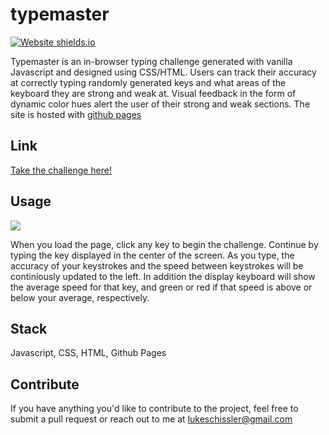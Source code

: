 # typemaster 
[![Website shields.io](https://img.shields.io/website-up-down-green-red/http/shields.io.svg)](https://lukeschissler.github.io/typemaster/)

Typemaster is an in-browser typing challenge generated with vanilla Javascript and designed using CSS/HTML. Users can track their accuracy at correctly typing 
randomly generated keys and what areas of the keyboard they are strong and weak at. Visual feedback in the form of dynamic color hues alert the user
of their strong and weak sections. The site is hosted with [github pages](https://pages.github.com/)

## Link

[Take the challenge here!](https://lukeschissler.github.io/typemaster/)

## Usage

![](example.gif)

When you load the page, click any key to begin the challenge. Continue by typing the key displayed in the center of the screen. As you type, the accuracy of your keystrokes 
and the speed between keystrokes will be continiously updated to the left. In addition the display keyboard will show the average speed for that key, and green or red
if that speed is above or below your average, respectively.

## Stack

Javascript, CSS, HTML, Github Pages

## Contribute

If you have anything you'd like to contribute to the project, feel free to submit a pull request or reach out to me at lukeschissler@gmail.com
